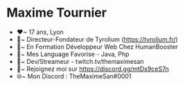 # Maxime Tournier
- ❤~ 17 ans, Lyon
- 🧡~ Directeur-Fondateur de Tyrolium (https://tyrolium.fr/)
- 💛~ En Formation Développeur Web Chez HumanBooster
- 💚~ Mes Language Favorise - Java, Php
- 💜~ Dev/Streameur - twitch.tv/themaximesan
- 💙~ Rejoignez moi sur https://discord.gg/mtDx9ceS7n
- 🌐~ Mon Discord : TheMaximeSan#0001
